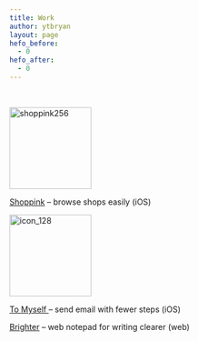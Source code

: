 ```yaml
---
title: Work
author: ytbryan
layout: page
hefo_before:
  - 0
hefo_after:
  - 0
---
```

&nbsp;

[<img class="alignnone  wp-image-932" alt="shoppink256" src="http://ytbryan.files.wordpress.com/2013/12/shoppink256.png" width="144" height="144" />][1]

[Shoppink][2] &#8211; browse shops easily (iOS)

[<img class="alignnone size-full wp-image-725" alt="icon_128" src="http://ytbryan.files.wordpress.com/2013/08/icon_128.png" width="144" height="144" />][3]

[To Myself ][4]&#8211; send email with fewer steps (iOS)

[Brighter][5] &#8211; web notepad for writing clearer (web)

&nbsp;

 [1]: http://ytbryan.files.wordpress.com/2013/12/shoppink256.png
 [2]: http://shoppink.me/app
 [3]: http://ytbryan.files.wordpress.com/2013/08/icon_128.png
 [4]: http://bit.ly/to_myself
 [5]: http://brighter.herokuapp.com